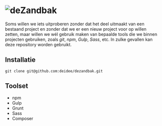 # ![deZandbak](https://deidee.com/logo.png?str=deZandbak)

Soms willen we iets uitproberen zonder dat het deel uitmaakt van een bestaand project en zonder dat we er een nieuw project voor op willen zetten, maar willen we wél gebruik maken van bepaalde tools die we binnen projecten gebruiken, zoals _git_, _npm_, _Gulp_, _Sass_, etc.
In zulke gevallen kan deze repository worden gebruikt.

## Installatie

```Shell
git clone git@github.com:deidee/dezandbak.git
```

## Toolset

- npm
- Gulp
- Grunt
- Sass
- Composer